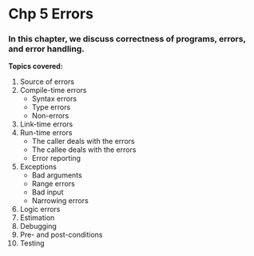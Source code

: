 # Chp 5 Errors

### In this chapter, we discuss correctness of programs, errors, and error handling. 

**Topics covered:**
1. Source of errors
2. Compile-time errors
   - Syntax errors
   - Type errors
   - Non-errors
3. Link-time errors
4. Run-time errors
   - The caller deals with the errors
   - The callee deals with the errors 
   - Error reporting
5. Exceptions
   - Bad arguments
   - Range errors
   - Bad input
   - Narrowing errors
6. Logic errors
7. Estimation
8. Debugging
9. Pre- and post-conditions
10. Testing
